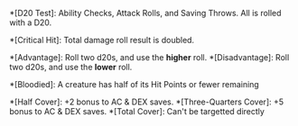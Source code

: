 *[D20 Test]: Ability Checks, Attack Rolls, and Saving Throws. All is rolled with a D20.

*[Critical Hit]: Total damage roll result is doubled.

*[Advantage]: Roll two d20s, and use the <strong>higher</strong> roll.
*[Disadvantage]: Roll two d20s, and use the <strong>lower</strong> roll.

*[Bloodied]: A creature has half of its Hit Points or fewer remaining

<!--- Covers --->

*[Half Cover]: +2 bonus to AC & DEX saves.
*[Three-Quarters Cover]: +5 bonus to AC & DEX saves.
*[Total Cover]: Can't be targetted directly

<!--- Actions --->

<!---

*[Attack]: Attack with a weapon or an Unarmed Strike.
*[Dash]: For the rest of the turn, give yourself extra movement equal to your <strong>Speed</strong>.
*[Disengage]: Your movement doesn't provoke Opportunity Attack for the rest of the turn.
*[Dodge]: Until the start of your next turn, attack rolls against you have <strong>Disadvantage</strong>, and you make Dexterity saving throws with <strong>Advantage</strong>. You lose this benefit if you have the Incapacitated condition or if your <strong>Speed</strong> is 0.
*[Help]: Help another creature's ability check or attack roll, or administer first aid.
*[Hide]: Make a Dexterity (Stealth) check.
*[Influence]: Make a Charisma (Deception, Intimidation, Performance, or Persuasion) or Wisdom (Animal Handling) check to alter a creature's attitude.
*[Magic]: Cast an Action spell, use a magic item, or use a magical feature.
*[Ready]: Prepare to take an action in response to a trigger you define.
*[Search]: Make a Wisdom (Insight, Medicine, Perception, or Survival) check.
*[Study]: Make an Intelligence (Arcana, History, Investigation, Nature, or Religion) check.
*[Utilise]: Use a nonmagical object, don or doff a Shield.

--->